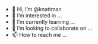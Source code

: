 - 👋 Hi, I’m @knattman
- 👀 I’m interested in ...
- 🌱 I’m currently learning ...
- 💞️ I’m looking to collaborate on ...
- 📫 How to reach me ...

<!---
knattman/knattman is a ✨ special ✨ repository because its `README.md` (this file) appears on your GitHub profile.
You can click the Preview link to take a look at your changes.
--->
